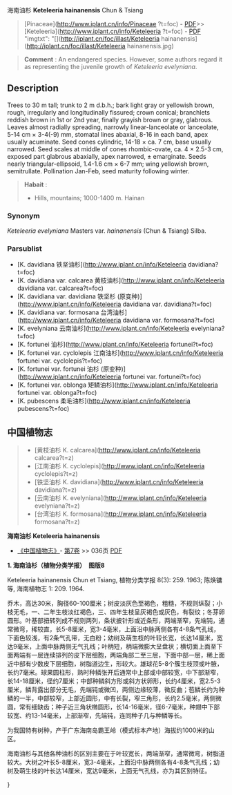 海南油杉 **Keteleeria hainanensis** Chun & Tsiang

> [Pinaceae](http://www.iplant.cn/info/Pinaceae ?t=foc) - [PDF](http://iplant.cn/foc/pdf/Pinaceae.pdf)>>[Keteleeria](http://www.iplant.cn/info/Keteleeria ?t=foc) - [PDF](http://www.iplant.cn/foc/pdf/Keteleeria.pdf)
  "imgtxt": "[](http://iplant.cn/foc/illast/Keteleeria hainanensis](http://iplant.cn/foc/illast/Keteleeria hainanensis.jpg)

> **Comment** : 
> An endangered species. However, some authors regard it as representing the juvenile growth of *Keteleeria evelyniana*.

## Description

Trees to 30 m tall; trunk to 2 m d.b.h.; bark light gray or yellowish brown, rough, irregularly and longitudinally fissured; crown conical; branchlets reddish brown in 1st or 2nd year, finally grayish brown or gray, glabrous. Leaves almost radially spreading, narrowly linear-lanceolate or lanceolate, 5-14 cm ×  3-4(-9) mm, stomatal lines abaxial, 8-16 in each band, apex usually acuminate. Seed cones cylindric, 14-18 ×  ca. 7 cm, base usually narrowed. Seed scales at middle of cones rhombic-ovate, ca. 4 ×  2.5-3 cm, exposed part glabrous abaxially, apex narrowed, ±  emarginate. Seeds nearly triangular-ellipsoid, 1.4-1.6 cm ×  6-7 mm; wing yellowish brown, semitrullate. Pollination Jan-Feb, seed maturity following winter.

> **Habait** : 
>*  Hills, mountains; 1000-1400 m. Hainan

### Synonym
*Keteleeria evelyniana* Masters var. *hainanensis* (Chun & Tsiang) Silba.

### Parsublist

* [K.  davidiana  铁坚油杉](http://www.iplant.cn/info/Keteleeria davidiana?t=foc)
* [K.  davidiana var. calcarea  黄枝油杉](http://www.iplant.cn/info/Keteleeria davidiana var. calcarea?t=foc)
* [K.  davidiana var. davidiana  铁坚杉 (原变种)](http://www.iplant.cn/info/Keteleeria davidiana var. davidiana?t=foc)
* [K.  davidiana var. formosana  台湾油杉](http://www.iplant.cn/info/Keteleeria davidiana var. formosana?t=foc)
* [K.  evelyniana  云南油杉](http://www.iplant.cn/info/Keteleeria evelyniana?t=foc)
* [K.  fortunei  油杉](http://www.iplant.cn/info/Keteleeria fortunei?t=foc)
* [K.  fortunei var. cyclolepis  江南油杉](http://www.iplant.cn/info/Keteleeria fortunei var. cyclolepis?t=foc)
* [K.  fortunei var. fortunei  油杉 (原变种)](http://www.iplant.cn/info/Keteleeria fortunei var. fortunei?t=foc)
* [K.  fortunei var. oblonga  矩鳞油杉](http://www.iplant.cn/info/Keteleeria fortunei var. oblonga?t=foc)
* [K.  pubescens  柔毛油杉](http://www.iplant.cn/info/Keteleeria pubescens?t=foc)

## 中国植物志

> * [黄枝油杉  K.  calcarea](http://www.iplant.cn/info/Keteleeria calcarea?t=z)
> * [江南油杉  K.  cyclolepis](http://www.iplant.cn/info/Keteleeria cyclolepis?t=z)
> * [铁坚油杉  K.  davidiana](http://www.iplant.cn/info/Keteleeria davidiana?t=z)
> * [云南油杉  K.  evelyniana](http://www.iplant.cn/info/Keteleeria evelyniana?t=z)
> * [台湾油杉  K.  formosana](http://www.iplant.cn/info/Keteleeria formosana?t=z)

**海南油杉 Keteleeria hainanensis**

* [《中国植物志》](http://www.iplant.cn/frps)- [第7卷](http://www.iplant.cn/frps/vol/7) >> 036页 [PDF](http://www.iplant.cn/frps/pdf/7/036.pdf)

**1. 海南油杉（植物分类学报）　图版8**

Keteleeria hainanensis Chun et Tsiang, 植物分类学报 8(3): 259. 1963; 陈焕镛等, 海南植物志 1: 209. 1964.

乔木，高达30米，胸径60-100厘米；树皮淡灰色至褐色，粗糙，不规则纵裂；小枝无毛，一、二年生枝淡红褐色，三、四年生枝呈灰褐色或灰色，有裂纹；冬芽卵圆形。叶基部扭转列成不规则两列，条状披针形或近条形，两端渐窄，先端钝，通常微弯，稀较直，长5-8厘米，宽3-4毫米，上面沿中脉两侧各有4-8条气孔线，下面色较浅，有2条气孔带，无白粉；幼树及萌生枝的叶较长宽，长达14厘米，宽达9毫米，上面中脉两侧无气孔线；叶柄短，柄端微膨大呈盘状；横切面上面至下面两端有一层连续排列的皮下层细胞，两端角部二至三层，下面中部一层，稀上面近中部有少数皮下层细胞，树脂道边生，形较大。雄球花5-8个簇生枝顶或叶腋，长约7毫米。球果圆柱形，熟时种鳞张开后通常中上部或中部较宽，中下部渐窄，长14-18厘米，径约7厘米；中部种鳞斜方形或斜方状卵形，长约4厘米，宽2.5-3厘米，鳞背露出部分无毛，先端钝或微凹，两侧边缘较薄，微反曲；苞鳞长约为种鳞的一半，中部较窄，上部近圆形，中有长裂，窄三角形，长约2.5毫米，两侧微圆，常有细缺齿；种子近三角状椭圆形，长14-16毫米，径6-7毫米，种翅中下部较宽、约13-14毫米，上部渐窄，先端钝，连同种子几与种鳞等长。

为我国特有树种，产于广东海南岛霸王岭（模式标本产地）海拔约1000米的山区。

海南油杉与其他各种油杉的区别主要在于叶较宽长，两端渐窄，通常微弯，树脂道较大。大树之叶长5-8厘米，宽3-4毫米，上面沿中脉两侧各有4-8条气孔线；幼树及萌生枝的叶长达14厘米，宽达9毫米，上面无气孔线，亦为其区别特征。

}